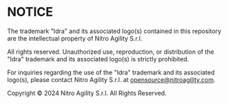 # NOTICE

The trademark "Idra" and its associated logo(s) contained in this repository are the intellectual property of Nitro Agility S.r.l.

All rights reserved. Unauthorized use, reproduction, or distribution of the "Idra" trademark and its associated logo(s) is strictly prohibited.

For inquiries regarding the use of the "Idra" trademark and its associated logo(s), please contact Nitro Agility S.r.l. at <opensource@nitroagility.com>.

Copyright © 2024 Nitro Agility S.r.l. All Rights Reserved.

